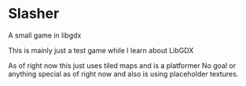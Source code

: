 # Slasher
A small game in libgdx

This is mainly just a test game while I learn about LibGDX

As of right now this just uses tiled maps and is a platformer
No goal or anything special as of right now and also is using placeholder textures.
